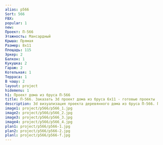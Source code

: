 ```yaml
---
alias: p566
Sort: 566
FBX: 
popular: 1
new: 
Проект: П-566
Этажность: Мансардный
Крыша: Прямая
Размер: 8х11
Площадь: 115
Эркер: 2
Балкон: 1
Кукушка: 2
Гараж: 2
Котельная: 1
Терраса: 1
В чашу: 2
layout: project
hidemenu: 1
h1: Проект дома из бруса П-566
title: П-566. Заказать 3d проект дома из бруса 6х11 - готовые проекты
description: 3d визуализация проекта деревянного дома из бруса П-566. Площадь 115 м2, размер 6х11. Вы можете внести любые изменения в проект.
image1: project/p566/p566_1.jpg
image2: project/p566/p566_2.jpg
image3: project/p566/p566_3.jpg
image4: project/p566/p566_4.jpg
plan1: project/p566/p566-1.jpg
plan2: project/p566/p566-2.jpg
planl: project/p566/p566-f.jpg
---
```

